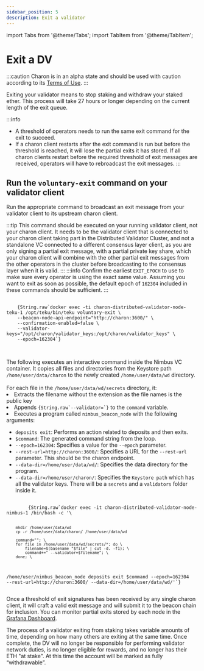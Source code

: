 ```yaml
---
sidebar_position: 5
description: Exit a validator
---
```


import Tabs from '@theme/Tabs';
import TabItem from '@theme/TabItem';

# Exit a DV

:::caution
Charon is in an alpha state and should be used with caution according to its [Terms of Use](https://obol.tech/terms.pdf).
:::

Exiting your validator means to stop staking and withdraw your staked ether. This process will take 27 hours or longer depending on the current length of the exit queue. 

:::info
- A threshold of operators needs to run the same exit command for the exit to succeed.
- If a charon client restarts after the exit command is run but before the threshold is reached, it will lose the partial exits it has stored. If all charon clients restart before the required threshold of exit messages are received, operators will have to rebroadcast the exit messages.
:::

## Run the `voluntary-exit` command on your validator client

Run the appropriate command to broadcast an exit message from your validator client to its upstream charon client.

:::tip
This command should be executed on your running validator client, not your charon client. It needs to be the validator client that is connected to your charon client taking part in the Distributed Validator Cluster, and not a standalone VC connected to a different consensus layer client, as you are only signing a partial exit message, with a partial private key share, which your charon client will combine with the other partial exit messages from the other operators in the cluster before broadcasting to the consensus layer when it is valid. 
:::
:::info
Confirm the earliest `EXIT_EPOCH` to use to make sure every operator is using the exact same value. Assuming you want to exit as soon as possible, the default epoch of `162304` included in these commands should be sufficient.
:::


<Tabs groupId="validator-clients">
  <TabItem value="teku" label="Teku" default>
    <pre>
      <code>
    {String.raw`docker exec -ti charon-distributed-validator-node-teku-1 /opt/teku/bin/teku voluntary-exit \
    --beacon-node-api-endpoint="http://charon:3600/" \
    --confirmation-enabled=false \
    --validator-keys="/opt/charon/validator_keys:/opt/charon/validator_keys" \
    --epoch=162304`}
      </code>
    </pre>
  </TabItem>
  <TabItem value="nimbus" label="Nimbus">
    The following executes an interactive command inside the Nimbus VC container. It copies all files and directories from the Keystore path <code>/home/user/data/charon</code> to the newly created <code>/home/user/data/wd</code> directory.
    <br/><br/>
    For each file in the <code>/home/user/data/wd/secrets</code> directory, it:
    <li>Extracts the filename without the extension as the file names is the public key</li>
    <li>Appends <code>{String.raw`--validator=<filename>`}</code> to the <code>command</code> variable.</li>
    <li>Executes a program called <code>nimbus_beacon_node</code> with the following arguments:</li>
    <ul>
      <li><code>deposits exit</code>: Performs an action related to deposits and then exits.</li>
      <li><code>$command</code>: The generated command string from the loop.</li>
      <li><code>--epoch=162304</code>: Specifies a value for the <code>--epoch</code> parameter.</li>
      <li><code>--rest-url=http://charon:3600/</code>: Specifies a URL for the <code>--rest-url</code> parameter. This should be the charon endpoint.</li>
      <li><code>--data-dir=/home/user/data/wd/</code>: Specifies the data directory for the program.</li>
      <li><code>--data-dir=/home/user/charon/</code>: Specifies the <code>Keystore path</code> which has all the validator keys. There will be a <code>secrets</code> and a <code>validators</code> folder inside it.</li>
    </ul>
    <pre>
      <code>
        {String.raw`docker exec -it charon-distributed-validator-node-nimbus-1 /bin/bash -c '\
    
        mkdir /home/user/data/wd
        cp -r /home/user/data/charon/ /home/user/data/wd
    
        command=""; \
        for file in /home/user/data/wd/secrets/*; do \
            filename=$(basename "$file" | cut -d. -f1); \
            command+=" --validator=$filename"; \
        done; \
    
/home/user/nimbus_beacon_node deposits exit $command --epoch=162304 --rest-url=http://charon:3600/ --data-dir=/home/user/data/wd/'`}
      </code>
    </pre>
  </TabItem>
</Tabs>

Once a threshold of exit signatures has been received by any single charon client, it will craft a valid exit message and will submit it to the beacon chain for inclusion. You can monitor partial exits stored by each node in the [Grafana Dashboard](https://github.com/ObolNetwork/charon-distributed-validator-node).

The process of a validator exiting from staking takes variable amounts of time, depending on how many others are exiting at the same time. Once complete, the DV will no longer be responsible for performing validator network duties, is no longer eligible for rewards, and no longer has their ETH "at stake". At this time the account will be marked as fully “withdrawable”.